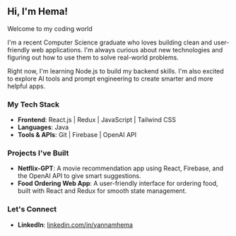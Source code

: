 ## Hi, I'm Hema!  
Welcome to my coding world


I'm a recent Computer Science graduate who loves building clean and user-friendly web applications. 
I'm always curious about new technologies and figuring out how to use them to solve real-world problems.

Right now, I'm learning Node.js to build my backend skills.
I'm also excited to explore AI tools and prompt engineering to create smarter and more helpful apps.

### My Tech Stack

*   **Frontend**: React.js | Redux | JavaScript | Tailwind CSS
*   **Languages**: Java
*   **Tools & APIs**: Git | Firebase | OpenAI API 

### Projects I've Built

*   **Netflix-GPT**: A movie recommendation app using React, Firebase, and the OpenAI API to give smart suggestions.
*   **Food Ordering Web App**: A user-friendly interface for ordering food, built with React and Redux for smooth state management.

### Let's Connect

*   **LinkedIn**: [linkedin.com/in/yannamhema](https://www.linkedin.com/in/yannamhema)
